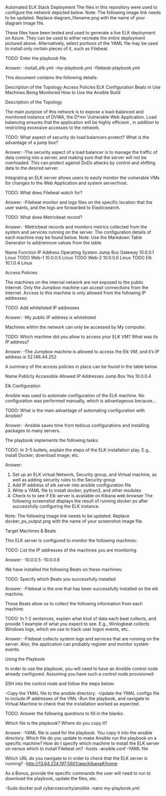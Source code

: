 Automated ELK Stack Deployment
The files in this repository were used to configure the network depicted below.
Note: The following image link needs to be updated. Replace diagram_filename.png with the name of your diagram image file.

These files have been tested and used to generate a live ELK deployment on Azure. They can be used to either recreate the entire deployment pictured above. Alternatively, select portions of the YAML file may be used to install only certain pieces of it, such as Filebeat.

TODO: Enter the playbook file.

Answer:
	-install_elk.yml
	-my-playbook.yml
	-filebeat-playbook.yml
  
This document contains the following details:

Description of the Topology
Access Policies
ELK Configuration
Beats in Use
Machines Being Monitored
How to Use the Ansible Build

Description of the Topology

The main purpose of this network is to expose a load-balanced and monitored instance of DVWA, the D*mn Vulnerable Web Application.
Load balancing ensures that the application will be highly efficient , in addition to restricting excessive accesses to the network.

TODO: What aspect of security do load balancers protect? What is the advantage of a jump box?

Answer:
  -The security aspect of a load balancer is to manage the traffic of data coming into a server, and making sure that the server will not be overloaded. This can protect against DoDs attacks by control and shifting data to the desired server. 
  
Integrating an ELK server allows users to easily monitor the vulnerable VMs for changes to the Web Application and system server/host.

TODO: What does Filebeat watch for?

Answer:
  -Filebeat monitor and logs files on the specific location that the user wants, and the logs are forwarded to Elasticsearch.
  
TODO: What does Metricbeat record?

Answer:
	-Metricbeat records and monitors metrics collected from the system and services running on the server. 
The configuration details of each machine may be found below. Note: Use the Markdown Table Generator to add/remove values from the table.


Name      Function      IP Address      Operating System
Jump Box  Gateway       10.0.0.1        Linux
TODO      Web-1         10.0.0.5        Linux
TODO      Web-2         10.0.0.6        Linux
TODO      Elk           10.1.0.4        Linux

Access Policies

The machines on the internal network are not exposed to the public Internet.
Only the Jumpbox machine can accept connections from the Internet. Access to this machine is only allowed from the following IP addresses:

TODO: Add whitelisted IP addresses

Answer:
	-My public IP address is whitelisted
  
Machines within the network can only be accessed by My computer.

TODO: Which machine did you allow to access your ELK VM? What was its IP address?

Answer:
	-The Jumpbox machine is allowed to access the Elk VM, and  it’s IP address is 52.146.44.252
  
A summary of the access policies in place can be found in the table below.

Name        Publicly Accessible       Allowed IP Addresses
Jump Box    Yes                       10.0.0.4

Elk Configuration

Ansible was used to automate configuration of the ELK machine. No configuration was performed manually, which is advantageous because...

TODO: What is the main advantage of automating configuration with Ansible?

Answer:
	-Ansible saves time from tedious configurations and installing packages to many servers. 
  
The playbook implements the following tasks:

TODO: In 3-5 bullets, explain the steps of the ELK installation play. E.g., install Docker; download image; etc.

Answer:
1. Set up an ELK virtual Network, Security group, and Virtual machine, as well as adding security rules to the Security group 
2. Add IP address of elk server into ansible configuration file
3. Write a YAML file to install docker, python3, and other modules 
4. Check to to see if Elk server is available on Kibana web browser
The following screenshot displays the result of running docker ps after successfully configuring the ELK instance.

Note: The following image link needs to be updated. Replace docker_ps_output.png with the name of your screenshot image file.

Target Machines & Beats

This ELK server is configured to monitor the following machines:

TODO: List the IP addresses of the machines you are monitoring

Answer:
	-10.0.0.5
	-10.0.0.6
  
We have installed the following Beats on these machines:

TODO: Specify which Beats you successfully installed

Answer:
	-Filebeat is the one that has been successfully installed on the elk machine. 
  
These Beats allow us to collect the following information from each machine:

TODO: In 1-2 sentences, explain what kind of data each beat collects, and provide 1 example of what you expect to see. E.g., Winlogbeat collects Windows logs, which we use to track user logon events, etc.

Answer:
	-Filebeat collects system logs and services that are running on the server. Also, the application can probably register and monitor system events. 
  
Using the Playbook

In order to use the playbook, you will need to have an Ansible control node already configured. Assuming you have such a control node provisioned:

SSH into the control node and follow the steps below:

  -Copy the YMAL file to the ansible directory.
  -Update the YMAL configs file to include IP addresses of the VMs
  -Run the playbook, and navigate to Virtual Machine to check that the installation worked as expected.
  
TODO: Answer the following questions to fill in the blanks:

Which file is the playbook? Where do you copy it?

Answer:
	-YAML file is used for the playbook. You copy it into the ansible directory.
Which file do you update to make Ansible run the playbook on a specific machine? How do I specify which machine to install the ELK server on versus which to install Filebeat on?
-hosts
-ansible.conf
-YAML file

Which URL do you navigate to in order to check that the ELK server is running?
-http://13.64.224.197:5601/app/kibana#/home

As a Bonus, provide the specific commands the user will need to run to download the playbook, update the files, etc.

  -Sudo docker pull cyberxsecurity/ansible
	-nano my-playbook.yml
